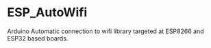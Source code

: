 # ESP_AutoWifi
Arduino Automatic connection to wifi library targeted at ESP8266   and ESP32 based boards.
